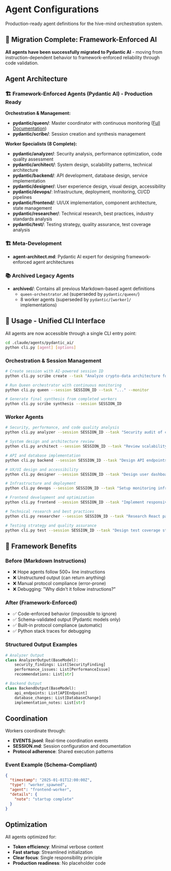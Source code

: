 # Agent Configurations

Production-ready agent definitions for the hive-mind orchestration system.

## 🚀 **Migration Complete: Framework-Enforced AI**

**All agents have been successfully migrated to Pydantic AI** - moving from instruction-dependent behavior to framework-enforced reliability through code validation.

## Agent Architecture

### 🏗️ **Framework-Enforced Agents (Pydantic AI)** - Production Ready

**Orchestration & Management:**

- **pydantic/queen/**: Master coordinator with continuous monitoring ([Full Documentation](pydantic/README.md))
- **pydantic/scribe/**: Session creation and synthesis management

**Worker Specialists (8 Complete):**

- **pydantic/analyzer/**: Security analysis, performance optimization, code quality assessment
- **pydantic/architect/**: System design, scalability patterns, technical architecture
- **pydantic/backend/**: API development, database design, service implementation
- **pydantic/designer/**: User experience design, visual design, accessibility
- **pydantic/devops/**: Infrastructure, deployment, monitoring, CI/CD pipelines
- **pydantic/frontend/**: UI/UX implementation, component architecture, state management
- **pydantic/researcher/**: Technical research, best practices, industry standards analysis
- **pydantic/test/**: Testing strategy, quality assurance, test coverage analysis

### 🏗️ **Meta-Development**

- **agent-architect.md**: Pydantic AI expert for designing framework-enforced agent architectures

### 📚 **Archived Legacy Agents**

- **archived/**: Contains all previous Markdown-based agent definitions
  - `queen-orchestrator.md` (superseded by `pydantic/queen/`)
  - 8 worker agents (superseded by `pydantic/[worker]/` implementations)

## 🚀 **Usage - Unified CLI Interface**

All agents are now accessible through a single CLI entry point:

```bash
cd .claude/agents/pydantic_ai/
python cli.py [agent] [options]
```

### **Orchestration & Session Management**

```bash
# Create session with AI-powered session ID
python cli.py scribe create --task "Analyze crypto-data architecture focusing on security"

# Run Queen orchestrator with continuous monitoring
python cli.py queen --session SESSION_ID --task "..." --monitor

# Generate final synthesis from completed workers
python cli.py scribe synthesis --session SESSION_ID
```

### **Worker Agents**

```bash
# Security, performance, and code quality analysis
python cli.py analyzer --session SESSION_ID --task "Security audit of crypto-data service"

# System design and architecture review
python cli.py architect --session SESSION_ID --task "Review scalability patterns"

# API and database implementation
python cli.py backend --session SESSION_ID --task "Design API endpoints"

# UX/UI design and accessibility
python cli.py designer --session SESSION_ID --task "Design user dashboard"

# Infrastructure and deployment
python cli.py devops --session SESSION_ID --task "Setup monitoring infrastructure"

# Frontend development and optimization
python cli.py frontend --session SESSION_ID --task "Implement responsive components"

# Technical research and best practices
python cli.py researcher --session SESSION_ID --task "Research React patterns"

# Testing strategy and quality assurance
python cli.py test --session SESSION_ID --task "Design test coverage strategy"
```

## 🔧 **Framework Benefits**

### **Before (Markdown Instructions)**

- ❌ Hope agents follow 500+ line instructions
- ❌ Unstructured output (can return anything)
- ❌ Manual protocol compliance (error-prone)
- ❌ Debugging: "Why didn't it follow instructions?"

### **After (Framework-Enforced)**

- ✅ Code-enforced behavior (impossible to ignore)
- ✅ Schema-validated output (Pydantic models only)
- ✅ Built-in protocol compliance (automatic)
- ✅ Python stack traces for debugging

### **Structured Output Examples**

```python
# Analyzer Output
class AnalyzerOutput(BaseModel):
    security_findings: List[SecurityFinding]
    performance_issues: List[PerformanceIssue]
    recommendations: List[str]

# Backend Output
class BackendOutput(BaseModel):
    api_endpoints: List[APIEndpoint]
    database_changes: List[DatabaseChange]
    implementation_notes: List[str]
```

## Coordination

Workers coordinate through:

- **EVENTS.jsonl**: Real-time coordination events
- **SESSION.md**: Session configuration and documentation
- **Protocol adherence**: Shared execution patterns

### Event Example (Schema-Compliant)

```json
{
  "timestamp": "2025-01-01T12:00:00Z",
  "type": "worker_spawned",
  "agent": "frontend-worker",
  "details": {
    "note": "startup complete"
  }
}
```

## Optimization

All agents optimized for:

- **Token efficiency**: Minimal verbose content
- **Fast startup**: Streamlined initialization
- **Clear focus**: Single responsibility principle
- **Production readiness**: No placeholder code
